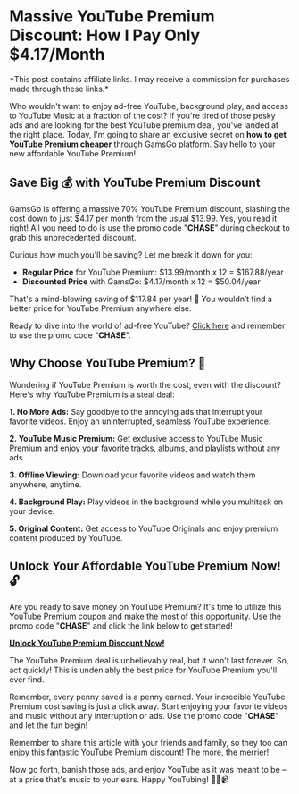 # **Massive YouTube Premium Discount: How I Pay Only $4.17/Month**

\*This post contains affiliate links. I may receive a commission for purchases made through these links.\*

Who wouldn't want to enjoy ad-free YouTube, background play, and access to YouTube Music at a fraction of the cost? If you're tired of those pesky ads and are looking for the best YouTube premium deal, you've landed at the right place. Today, I'm going to share an exclusive secret on **how to get YouTube Premium cheaper** through GamsGo platform. Say hello to your new affordable YouTube Premium!

## **Save Big 💰 with YouTube Premium Discount**

GamsGo is offering a massive 70% YouTube Premium discount, slashing the cost down to just $4.17 per month from the usual $13.99. Yes, you read it right! All you need to do is use the promo code "**CHASE**" during checkout to grab this unprecedented discount.

Curious how much you'll be saving? Let me break it down for you:

- **Regular Price** for YouTube Premium: $13.99/month x 12 = $167.88/year
- **Discounted Price** with GamsGo: $4.17/month x 12 = $50.04/year

That's a mind-blowing saving of $117.84 per year! 🎉 You wouldn’t find a better price for YouTube Premium anywhere else. 

Ready to dive into the world of ad-free YouTube? [Click here](https://www.gamsgo.com/partner/ykeX7B) and remember to use the promo code "**CHASE**".

## **Why Choose YouTube Premium? 🤔**

Wondering if YouTube Premium is worth the cost, even with the discount? Here's why YouTube Premium is a steal deal:

**1. No More Ads:** Say goodbye to the annoying ads that interrupt your favorite videos. Enjoy an uninterrupted, seamless YouTube experience.

**2. YouTube Music Premium:** Get exclusive access to YouTube Music Premium and enjoy your favorite tracks, albums, and playlists without any ads.

**3. Offline Viewing:** Download your favorite videos and watch them anywhere, anytime.

**4. Background Play:** Play videos in the background while you multitask on your device.

**5. Original Content:** Get access to YouTube Originals and enjoy premium content produced by YouTube.

## **Unlock Your Affordable YouTube Premium Now! 🔓**

Are you ready to save money on YouTube Premium? It's time to utilize this YouTube Premium coupon and make the most of this opportunity. Use the promo code "**CHASE**" and click the link below to get started!

**[Unlock YouTube Premium Discount Now!](https://www.gamsgo.com/partner/ykeX7B)**

The YouTube Premium deal is unbelievably real, but it won't last forever. So, act quickly! This is undeniably the best price for YouTube Premium you'll ever find.

Remember, every penny saved is a penny earned. Your incredible YouTube Premium cost saving is just a click away. Start enjoying your favorite videos and music without any interruption or ads. Use the promo code "**CHASE**" and let the fun begin!

Remember to share this article with your friends and family, so they too can enjoy this fantastic YouTube Premium discount! The more, the merrier!

Now go forth, banish those ads, and enjoy YouTube as it was meant to be – at a price that's music to your ears. Happy YouTubing! 🎉🎶📹